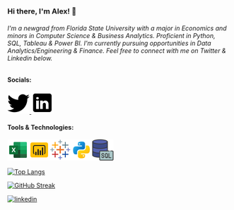 ### Hi there, I'm Alex! 👋
###### I'm a newgrad from Florida State University with a major in Economics and minors in Computer Science & Business Analytics. Proficient in Python, SQL, Tableau & Power BI. I'm currently pursuing opportunities in Data Analytics/Engineering & Finance. Feel free to connect with me on Twitter & Linkedin below.

#### Socials:
<a href="https://twitter.com/Alxfndz">
         <img src="twitter.png">
      </a>
<a href="https://www.linkedin.com/in/alexander-fernandez-3077ab18b/">
         <img src="linkedin.png">
      </a>

#### Tools & Technologies:
<img src='icons8-microsoft-excel-2019-48.png'><img src='icons8-power-bi-48.png'><img src='icons8-tableau-software-48.png'><img src='python.png'><img src='icons8-sql-48.png'>

[![Top Langs](https://github-readme-stats.vercel.app/api/top-langs/?username=alxfndz&layout=compact&theme=midnight-purple&card_width=390px&hide_border=true)](https://github.com/anuraghazra/github-readme-stats)

[![GitHub Streak](https://streak-stats.demolab.com?user=Alxfndz&theme=midnight-purple&hide_border=true&border_radius=1&date_format=n%2Fj%5B%2FY%5D&card_width=390)](https://git.io/streak-stats)

[![linkedin](https://img.shields.io/badge/Linkedin-0e76a8?style=for-the-badge&logo=Linkedin&logoColor=white)](https://google.com)


